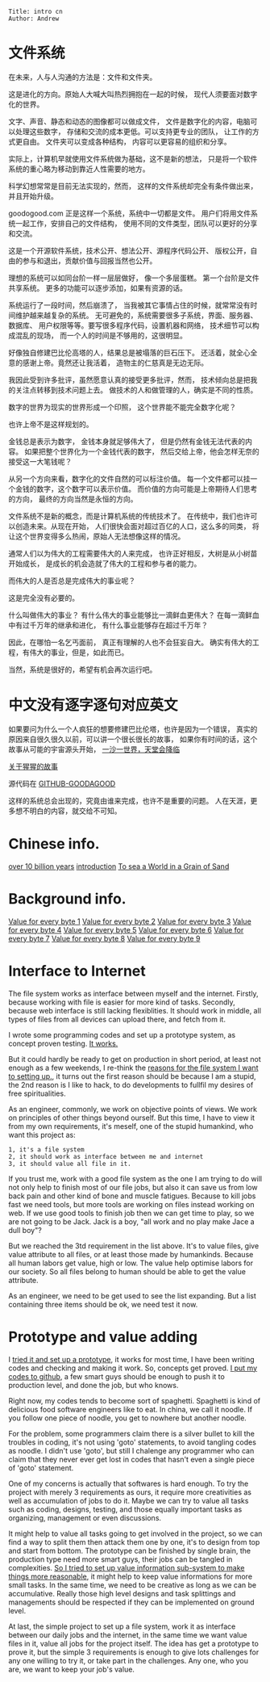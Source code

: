 
    Title: intro cn
    Author: Andrew



# 文件系统

在未来，人与人沟通的方法是：文件和文件夹。

这是进化的方向。原始人大喊大叫热烈拥抱在一起的时候，
现代人须要面对数字化的世界。

文字、声音、静态和动态的图像都可以做成文件，
文件是数字化的内容，电脑可以处理这些数字，
存储和交流的成本更低。可以支持更专业的团队，
让工作的方式更自由。
文件夹可以变成各种结构，
内容可以更容易的组织和分享。

实际上，计算机早就使用文件系统做为基础，这不是新的想法，
只是将一个软件系统的重心略为移动到靠近人性需要的地方。

科学幻想常常是目前无法实现的，然而，
这样的文件系统却完全有条件做出来，并且开始升级。

goodogood.com 正是这样一个系统，系统中一切都是文件。
用户们将用文件系统一起工作，安排自己的文件结构，
使用不同的文件类型，团队可以更好的分享和交流。

这是一个开源软件系统，技术公开、想法公开、源程序代码公开、
版权公开，自由的参与和退出，贡献价值与回报当然也公开。

理想的系统可以如同台阶一样一层层做好，
像一个多层蛋糕。
第一个台阶是文件共享系统。
更多的功能可以逐步添加，如果有资源的话。

系统运行了一段时间，然后崩溃了，
当我被其它事情占住的时候，就常常没有时间维护越来越复杂的系统。
无可避免的，系统需要很多子系统，界面、服务器、数据库、
用户权限等等。要写很多程序代码，设置机器和网络，
技术细节可以构成混乱的现场，
而一个人的时间是不够用的，这很明显。

好像独自修建巴比伦高塔的人，结果总是被塌落的巨石压下。
还活着，就全心全意的感谢上帝。竟然还让我活着，
造物主的仁慈真是无边无际。

我因此受到许多批评，虽然愿意认真的接受更多批评，然而，
技术倾向总是把我的关注点转移到技术问题上去。
做技术的人和做管理的人，确实是不同的性质。

数字的世界为现实的世界形成一个印照，
这个世界能不能完全数字化呢？

也许上帝不是这样规划的。

金钱总是表示为数字，
金钱本身就足够伟大了，
但是仍然有金钱无法代表的内容。
如果把整个世界化为一个金钱代表的数字，
然后交给上帝，他会怎样无奈的接受这一大笔钱呢？

从另一个方向来看，数字化的文件自然的可以标注价值。
每一个文件都可以挂一个金钱的数字，这个数字可以表示价值。
而价值的方向可能是上帝期待人们思考的方向，
最终的方向当然是永恒的方向。

文件系统不是新的概念，而是计算机系统的传统技术了。
在传统中，我们也许可以创造未来。从现在开始，
人们很快会面对超过百亿的人口，这么多的同类，
将让这个世界变得多么热闹，原始人无法想像这样的情况。

通常人们以为伟大的工程需要伟大的人来完成，
也许正好相反，大树是从小树苗开始成长，
是成长的机会造就了伟大的工程和参与者的能力。

而伟大的人是否总是完成伟大的事业呢？

这是完全没有必要的。

什么叫做伟大的事业？
有什么伟大的事业能够比一滴鲜血更伟大？
在每一滴鲜血中有过千万年的继承和进化，
有什么事业能够存在超过千万年？

因此，在哪怕一名乞丐面前，
真正有理解的人也不会狂妄自大。
确实有伟大的工程，有伟大的事业，但是，如此而已。

当然，系统是很好的，希望有机会再次运行吧。


# 中文没有逐字逐句对应英文


如果要问为什么一个人疯狂的想要修建巴比伦塔，也许是因为一个错误，
真实的原因来自很久很久以前，可以讲一个很长很长的故事，
如果你有时间的话，这个故事从可能的宇宙源头开始，
[一沙一世界，天堂会降临](/md/md.files/cn/sand.markdown.html)

[关于猩猩的故事](https://github.com/goodagood/story/blob/master/chimpsland/001.txt)

源代码在 [GITHUB-GOODAGOOD](github.com/goodagood/gg2)

这样的系统总会出现的，究竟由谁来完成，也许不是重要的问题。
人在天涯，更多想不明白的内容，就交给不可知。


# Chinese info.


[over 10 billion years](/md/md.files/137.md.html)
[introduction](/md/md.files/cn/intro.md.html)
[To sea a World in a Grain of Sand](/md/md.files/cn/sand.markdown.html)


# Background info.


[Value for every byte 1](/md/md.files/byte-value.md.html)
[Value for every byte 2](/md/md.files/clean-claim.md.html)
[Value for every byte 3](/md/md.files/code-value.md.html)
[Value for every byte 4](/md/md.files/intro.md.html)
[Value for every byte 5](/md/md.files/negative.md.html)
[Value for every byte 6](/md/md.files/reasons.md.html)
[Value for every byte 7](/md/md.files/start.md.html)
[Value for every byte 8](/md/md.files/test24.md.html)
[Value for every byte 9](/md/md.files/value.md.html)





# Interface to Internet

The file system works as interface between myself and the
internet.  Firstly, because working with file is easier for more kind of
tasks.  Secondly, because web interface is still lacking flexiblities.  It
should work in middle, all types of files from all devices can upload there,
and fetch from it.

I wrote some programming codes and set up a prototype system, as concept
proven testing.  [It works.](http://www.goodogood.me)

But it could hardly be ready to get on production in short period, at
least not enough as a few weekends, I re-think the [reasons for the file
system I want to setting up.](./reason.md), it turns out the first reason
should be because I am a stupid, the 2nd reason is I like to hack, to do
developments to fullfil my desires of free spiritualities.

As an engineer, commonly, we work on objective points of views.  We work on
principles of other things beyond ourself.  But this time, I have to view it
from my own requirements, it's meself, one of the stupid humankind, who want
this project as:

    1, it's a file system
    2, it should work as interface between me and internet
    3, it should value all file in it.

If you trust me, work with a good file system as the one I am trying to do
will not only help to finish most of our file jobs, but also it can save us
from low back pain and other kind of bone and muscle fatigues.  Because to
kill jobs fast we need tools, but more tools are working on files instead
working on web.  If we use good tools to finish job then we can get time to
play, so we are not going to be Jack.  Jack is a boy, "all work and no
play make Jace a dull boy"?

But we reached the 3td requirement in the list above.  It's to
value files, give value attribute to all files, or at least those made by
humankinds.  Because all human labors get value, high or low.  The value help
optimise labors for our society.  So all files belong to human should be able
to get the value attribute.

As an engineer, we need to be get used to see the list expanding.  But a list
containing three items should be ok, we need test it now.


# Prototype and value adding

I [tried it and set up a prototype](http://www.goodogood.me/), it works for
most time,  I have been writing codes and checking and making it work.  So,
concepts get proved.  [I put my codes to
github](https://github.com/goodagood/gg.git), a few smart guys should be
enough to push it to production level, and done the job, but who knows.

Right now, my codes tends to become sort of spaghetti.  Spaghetti is kind of
delicious food software engineers like to eat.  In china, we call it noodle.
If you follow one piece of noodle, you get to nowhere but another noodle.

For the problem, some programmers claim there is a silver bullet to kill the
troubles in coding, it's not using 'goto' statements, to avoid tangling codes
as noodle.  I didn't use 'goto', but still I chalenge any programmer who can
claim that they never ever get lost in codes that hasn't even a single piece
of 'goto' statement.

One of my concerns is actually that softwares is hard enough.  To try the
project with merely 3 requirements as ours, it require more creativities as
well as accumulation of jobs to do it.  Maybe we can try to value all tasks
such as coding, designs, testing, and those equally important tasks as
organizing, management or even discussions.

It might help to value all tasks going to get involved in the project, so we
can find a way to split them then attack them one by one, it's to design from
top and start from bottom.  The prototype can be finished by single brain, the
production type need more smart guys, their jobs can be tangled in
complexities.  [So I tried to set up value information sub-system to make
things more reasonable](./byte-value.md), it might help to keep value
informations for more small tasks.  In the same time, we need to be creative
as long as we can be accumulative.  Really those high level designs and task
splittings and managements should be respected if they can be implemented on
ground level.

At last, the simple project to set up a file system, work it as interface
between our daily jobs and the internet, in the same time we want value files
in it, value all jobs for the project itself.  The idea has get a prototype to
prove it, but the simple 3 requirements is enough to give lots challenges for
any one willing to try it, or take part in the challenges.  Any one, who you
are, we want to keep your job's value.


<!--
2015 1223 14:04pm
vim: set ft=markdown tw=60:
-->

